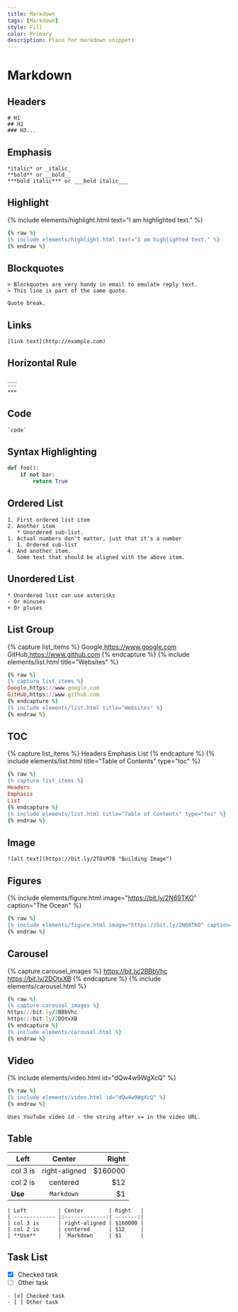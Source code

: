 ```yaml
---
title: Markdown
tags: [Markdown]
style: Fill
color: Primary
description: Place for markdown snippets
---
```

# Markdown



## Headers

```
# H1
## H2
### H3...
```

## Emphasis

```
*italic* or _italic_
**bold** or __bold__
***bold italic*** or ___bold italic___
``` 

## Highlight
{% include elements/highlight.html text="I am highlighted text." %}

```ruby
{% raw %}
{% include elements/highlight.html text="I am highlighted text." %}
{% endraw %}

```

## Blockquotes

```
> Blockquotes are very handy in email to emulate reply text.
> This line is part of the same quote.

Quote break.
```

## Links
    
```
[link text](http://example.com)
```

## Horizontal Rule

```
___
---
***
```



## Code
```
`code`
```

## Syntax Highlighting
    
```python
def foo():
    if not bar:
        return True
```

## Ordered List
```
1. First ordered list item
2. Another item
   * Unordered sub-list. 
1. Actual numbers don't matter, just that it's a number
   1. Ordered sub-list
4. And another item.  
   Some text that should be aligned with the above item.
```

## Unordered List
```
* Unordered list can use asterisks
- Or minuses
+ Or pluses
```

## List Group
{% capture list_items %}
Google,https://www.google.com
GitHub,https://www.github.com
{% endcapture %}
{% include elements/list.html title="Websites" %}

```ruby
{% raw %}
{% capture list_items %}
Google,https://www.google.com
GitHub,https://www.github.com
{% endcapture %}
{% include elements/list.html title="Websites" %}
{% endraw %}

```

## TOC
{% capture list_items %}
Headers
Emphasis
List
{% endcapture %}
{% include elements/list.html title="Table of Contents" type="toc" %}

```ruby
{% raw %}
{% capture list_items %}
Headers
Emphasis
List
{% endcapture %}
{% include elements/list.html title="Table of Contents" type="toc" %}
{% endraw %}

```

## Image
```
![alt text](https://bit.ly/2TOsM7B "Building Image")
```

## Figures
{% include elements/figure.html image="https://bit.ly/2N69TKO" caption="The Ocean" %}

```ruby
{% raw %}
{% include elements/figure.html image="https://bit.ly/2N69TKO" caption="The Ocean" %}
{% endraw %}

```

## Carousel
{% capture carousel_images %}
https://bit.ly/2BBbVhc
https://bit.ly/2DOtxXB
{% endcapture %}
{% include elements/carousel.html %}

```ruby
{% raw %}
{% capture carousel_images %}
https://bit.ly/2BBbVhc
https://bit.ly/2DOtxXB
{% endcapture %}
{% include elements/carousel.html %}
{% endraw %}
```


## Video
{% include elements/video.html id="dQw4w9WgXcQ" %}

```ruby
{% raw %}
{% include elements/video.html id="dQw4w9WgXcQ" %}
{% endraw %}
```

```
Uses YouTube video id - the string after v= in the video URL.
```

## Table


| Left          | Center        | Right   |
| ------------- |:-------------:| -------:|
| col 3 is      | right-aligned | $160000 |
| col 2 is      | centered      | $12     |
| **Use**       | `Markdown`    | $1      |


```
| Left          | Center        | Right   |
| ------------- |:-------------:| -------:|
| col 3 is      | right-aligned | $160000 |
| col 2 is      | centered      | $12     |
| **Use**       | `Markdown`    | $1      |
```

## Task List

- [x] Checked task
- [ ] Other task

```
- [x] Checked task
- [ ] Other task
```